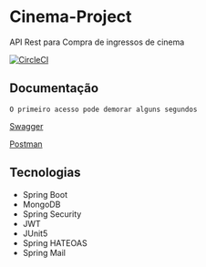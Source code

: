 # Cinema-Project
API Rest para Compra de ingressos de cinema

[![CircleCI](https://circleci.com/gh/santosandressa/cinema-project/tree/develop.svg?style=svg)](https://circleci.com/gh/santosandressa/cinema-project/tree/develop)


## Documentação 

 
```
O primeiro acesso pode demorar alguns segundos
```

[Swagger](https://cinema-ingresso-app.herokuapp.com/swagger-ui/index.html) 
 
[Postman](https://documenter.getpostman.com/view/14453763/UVXeqcrW#57e68af7-fbd2-441b-ada5-a44642cfaa68)


## Tecnologias
- Spring Boot 
- MongoDB
- Spring Security 
- JWT
- JUnit5
- Spring HATEOAS
- Spring Mail

